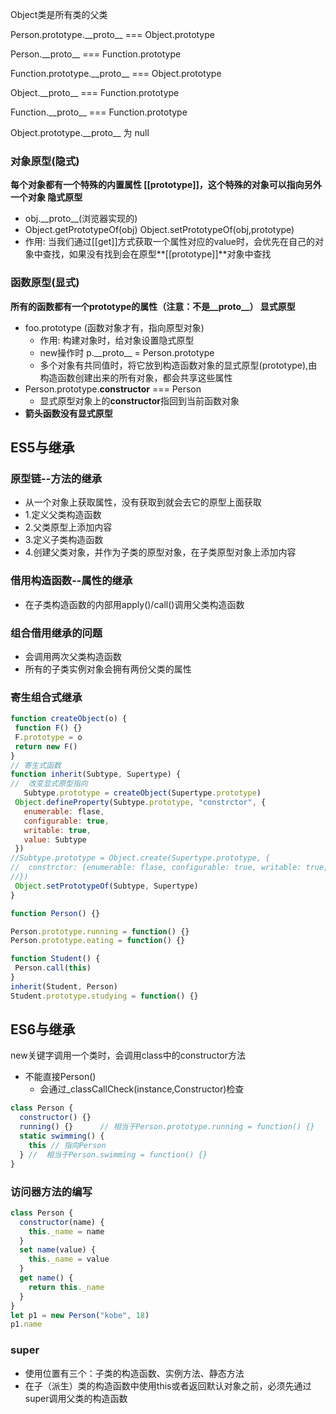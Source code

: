 Object类是所有类的父类

Person.prototype.\_\_proto\_\_ === Object.prototype

Person.\_\_proto\_\_ === Function.prototype 

Function.prototype.\_\_proto\_\_ === Object.prototype

Object.\_\_proto\_\_ === Function.prototype 

Function.\_\_proto\_\_ === Function.prototype 

Object.prototype.\_\_proto\_\_ 为 null









### 对象原型(隐式)

**每个对象都有一个特殊的内置属性 [[prototype]]，这个特殊的对象可以指向另外一个对象	隐式原型**

* obj.\_\_proto\_\_(浏览器实现的)
* Object.getPrototypeOf(obj)          Object.setPrototypeOf(obj,prototype)
* 作用: 当我们通过[[get]]方式获取一个属性对应的value时，会优先在自己的对象中查找，如果没有找到会在原型**[[prototype]]**对象中查找



### 函数原型(显式)

**所有的函数都有一个prototype的属性（注意：不是__proto__）		显式原型**         

* foo.prototype (函数对象才有，指向原型对象)
  * 作用: 构建对象时，给对象设置隐式原型
  * new操作时    p.\_\_proto\_\_ = Person.prototype
  * 多个对象有共同值时，将它放到构造函数对象的显式原型(prototype),由构造函数创建出来的所有对象，都会共享这些属性
* Person.prototype.**constructor** === Person
  * 显式原型对象上的**constructor**指回到当前函数对象
* **箭头函数没有显式原型**



## ES5与继承

### 原型链--方法的继承

* 从一个对象上获取属性，没有获取到就会去它的原型上面获取
* 1.定义父类构造函数
* 2.父类原型上添加内容
* 3.定义子类构造函数
* 4.创建父类对象，并作为子类的原型对象，在子类原型对象上添加内容

### 借用构造函数--属性的继承

* 在子类构造函数的内部用apply()/call()调用父类构造函数

### 组合借用继承的问题

* 会调用两次父类构造函数
* 所有的子类实例对象会拥有两份父类的属性



### 寄生组合式继承

 ```js
function createObject(o) {
  function F() {}
  F.prototype = o
  return new F()
}
// 寄生式函数
function inherit(Subtype, Supertype) {
//  改变显式原型指向
	Subtype.prototype = createObject(Supertype.prototype) 
  Object.defineProperty(Subtype.prototype, "constrctor", {
    enumerable: flase,
    configurable: true,
    writable: true,
    value: Subtype
  })
//Subtype.prototype = Object.create(Supertype.prototype, {
//  constrctor: {enumerable: flase, configurable: true, writable: true, value: Subtype}
//}) 
  Object.setPrototypeOf(Subtype, Supertype)
}

function Person() {}

Person.prototype.running = function() {}
Person.prototype.eating = function() {}

function Student() {
  Person.call(this)
}
inherit(Student, Person)
Student.prototype.studying = function() {}
 ```





## ES6与继承

new关键字调用一个类时，会调用class中的constructor方法

* 不能直接Person() 
  * 会通过_classCallCheck(instance,Constructor)检查

```js
class Person {
  constructor() {}
  running() {}		// 相当于Person.prototype.running = function() {}
  static swimming() {
    this // 指向Person
  } //	相当于Person.swimming = function() {}
}
```

### 访问器方法的编写

```js
class Person {
  constructor(name) {
    this._name = name
  }
  set name(value) {
    this._name = value
  }
  get name() {
    return this._name
  }
}
let p1 = new Person("kobe", 18)
p1.name
```

### super

* 使用位置有三个：子类的构造函数、实例方法、静态方法
* 在子（派生）类的构造函数中使用this或者返回默认对象之前，必须先通过super调用父类的构造函数


